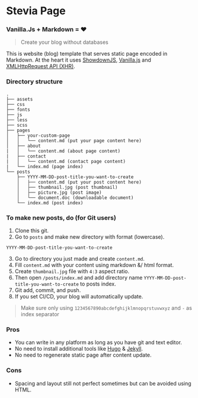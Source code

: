 # Stevia Page
### Vanilla.Js + Markdown = :heart:
> Create your blog without databases

This is website (blog) template that serves static page encoded in Markdown. 
At the heart it uses [ShowdownJS](https://github.com/showdownjs/showdown), 
[Vanilla.js](http://vanilla-js.com/) and 
[XMLHttpRequest API (XHR)](https://developer.mozilla.org/en-US/docs/Web/API/XMLHttpRequest).

### Directory structure
```
.
├── assets
├── css
├── fonts
├── js
├── less
├── scss
├── pages
│   ├── your-custom-page
│   │   └── content.md (put your page content here)
│   ├── about
|   │   └── content.md (about page content)
|   ├── contact
|   │   └── content.md (contact page content)
|   └── index.md (page index)
└── posts
    ├── YYYY-MM-DD-post-title-you-want-to-create
    │   ├── content.md (put your post content here)
    │   ├── thumbnail.jpg (post thumbnail)
    │   ├── picture.jpg (post image)
    │   └── document.doc (downloadable document)
    └── index.md (post index)
```

### To make new posts, do (for Git users)
1. Clone this git.
2. Go to `posts` and make new directory with format (lowercase).
```
YYYY-MM-DD-post-title-you-want-to-create
```
3. Go to directory you just made and create `content.md`.
4. Fill `content.md` with your content using markdown &/ html format.
5. Create `thumbnail.jpg` file with `4:3` aspect ratio.
6. Then open `/posts/index.md` and add directory name `YYYY-MM-DD-post-title-you-want-to-create` to posts index.
7. Git add, commit, and push.
8. If you set CI/CD, your blog will automatically update.

> Make sure only using `1234567890abcdefghijklmnopqrstuvwxyz` and `-` as index separator

### Pros
* You can write in any platform as long as you have git and text editor.
* No need to install additional tools like [Hugo](https://gohugo.io/) & [Jekyll](https://jekyllrb.com/).
* No need to regenerate static page after content update.

### Cons
* Spacing and layout still not perfect sometimes but can be avoided using HTML.